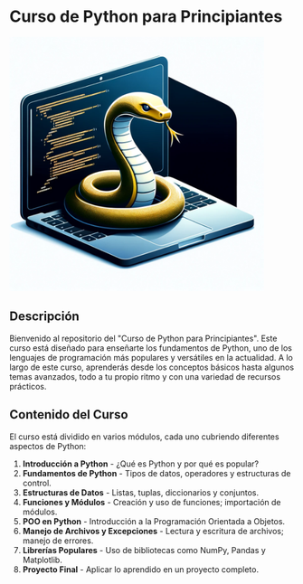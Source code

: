 # Curso de Python para Principiantes

<img src="img/Image_readme.png" width="450" height="450">

## Descripción
Bienvenido al repositorio del "Curso de Python para Principiantes". Este curso está diseñado para enseñarte los fundamentos de Python, uno de los lenguajes de programación más populares y versátiles en la actualidad. A lo largo de este curso, aprenderás desde los conceptos básicos hasta algunos temas avanzados, todo a tu propio ritmo y con una variedad de recursos prácticos.

## Contenido del Curso
El curso está dividido en varios módulos, cada uno cubriendo diferentes aspectos de Python:
1. **Introducción a Python** - ¿Qué es Python y por qué es popular?
2. **Fundamentos de Python** - Tipos de datos, operadores y estructuras de control.
3. **Estructuras de Datos** - Listas, tuplas, diccionarios y conjuntos.
4. **Funciones y Módulos** - Creación y uso de funciones; importación de módulos.
5. **POO en Python** - Introducción a la Programación Orientada a Objetos.
6. **Manejo de Archivos y Excepciones** - Lectura y escritura de archivos; manejo de errores.
7. **Librerías Populares** - Uso de bibliotecas como NumPy, Pandas y Matplotlib.
8. **Proyecto Final** - Aplicar lo aprendido en un proyecto completo.